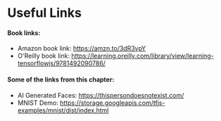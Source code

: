 # Useful Links

#### Book links:

* Amazon book link: https://amzn.to/3dR3vpY
* O'Reilly book link: https://learning.oreilly.com/library/view/learning-tensorflowjs/9781492090786/


#### Some of the links from this chapter:

* AI Generated Faces: https://thispersondoesnotexist.com/
* MNIST Demo: https://storage.googleapis.com/tfjs-examples/mnist/dist/index.html
